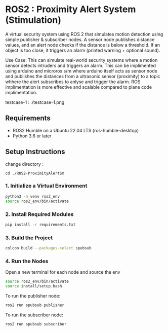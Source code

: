 # ROS2 : Proximity Alert System (Stimulation)

A virtual security system using ROS 2 that simulates motion detection using simple publisher & subscriber nodes. A sensor node publishes distance values, and an alert node checks if the distance is below a threshold. If an object is too close, it triggers an alarm (printed warning + optional sound).

Use Case: This can simulate real-world security systems where a motion sensor detects intruders and triggers an alarm. This can be implimented using arduino and microros s/m where arduino itself acts as sensor node and publishes the distances from a ultrasonic sensor (proximity) to a topic whhere the alert subscribes to anlyse and trigger the alarm. ROS implimentation is more effective and scalable compared to plane code implimentation.

testcase-1 : ./testcase-1.png


## Requirements

- ROS2 Humble on a Ubuntu 22.04 LTS (ros-humble-desktop)
- Python 3.6 or later
 
## Setup Instructions

change directory :

```
cd ./ROS2-ProximityAlertSm
```

### 1. Initialize a Virtual Environment

```bash
python3 -m venv ros2_env
source ros2_env/bin/activate
```

### 2. Install Required Modules

```bash
pip install -r requirements.txt
```

### 3. Build the Project

```bash
colcon build --packages-select spubsub
```

### 4. Run the Nodes

Open a new terminal for each node and source the env

```bash
source ros2_env/bin/activate
source install/setup.bash
```

To run the publisher node:

```bash
ros2 run spubsub publisher
```

To run the subscriber node:

```bash
ros2 run spubsub subscriber
```